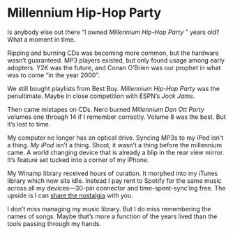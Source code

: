 <!--data 2020-03-31 -->

# Millennium Hip-Hop Party

Is anybody else out there “I owned _Millennium Hip-Hop Party_ ” years old?
What a moment in time.

Ripping and burning CDs was becoming more common, but the hardware wasn’t guaranteed.
MP3 players existed, but only found usage among early adopters.
Y2K was the future, and Conan O’Brien was our prophet in what was to come “in the year 2000”.

We still bought playlists from Best Buy.
_Millennium Hip-Hop Party_ was the penultimate.
Maybe in close competition with ESPN’s _Jock Jams_.

Then came mixtapes on CDs.
Nero burned _Millennium Dan Ott Party_ volumes one through 14 if I remember correctly.
Volume 8 was the best.
But it’s lost to time.

My computer no longer has an optical drive.
Syncing MP3s to my iPod isn’t a thing.
_My iPod_ isn’t a thing.
Shoot, it wasn’t a thing before the millennium came.
A world changing device that is already a blip in the rear view mirror.
It’s feature set tucked into a corner of my iPhone.

My Winamp library received hours of curation.
It morphed into my iTunes library which now sits idle.
Instead I pay rent to Spotify for the same music across all my devices—30-pin connector and time-spent-sync’ing free.
The upside is I can [share the nostalgia](https://open.spotify.com/playlist/0gSVYllYWUsJzAA3anVn61?si=r16HsyvaT4S1X0hUpZiWjw) with you.

I don’t miss managing my music library.
But I do miss remembering the names of songs.
Maybe that’s more a function of the years lived than the tools passing through my hands.